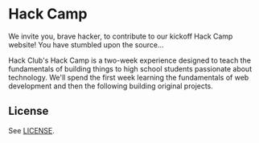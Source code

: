 # Hack Camp

We invite you, brave hacker, to contribute to our kickoff Hack Camp website! You have stumbled upon the source...

Hack Club's Hack Camp is a two-week experience designed to teach the fundamentals of building things to high school students passionate about technology. We'll spend the first week learning the fundamentals of web development and then the following building original projects.

## License

See [LICENSE](LICENSE).
